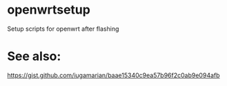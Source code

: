 # openwrtsetup
Setup scripts for openwrt after flashing

# See also:
https://gist.github.com/iugamarian/baae15340c9ea57b96f2c0ab9e094afb
